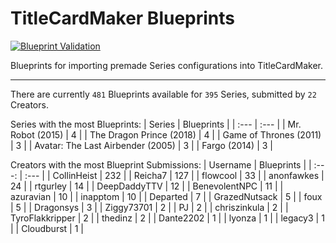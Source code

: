 # TitleCardMaker Blueprints
[![Blueprint Validation](https://github.com/TitleCardMaker/Blueprints/actions/workflows/pytest.yml/badge.svg?branch=master)](https://github.com/TitleCardMaker/Blueprints/actions/workflows/pytest.yml)

Blueprints for importing premade Series configurations into TitleCardMaker.

---

There are currently `481` Blueprints available for `395` Series, submitted by `22` Creators.

Series with the most Blueprints:
| Series | Blueprints |
| :--- | :--- |
| Mr. Robot (2015) | 4 |
| The Dragon Prince (2018) | 4 |
| Game of Thrones (2011) | 3 |
| Avatar: The Last Airbender (2005) | 3 |
| Fargo (2014) | 3 |

Creators with the most Blueprint Submissions:
| Username | Blueprints |
| :---: | :--- |
| CollinHeist | 232 |
| Reicha7 | 127 |
| flowcool | 33 |
| anonfawkes | 24 |
| rtgurley | 14 |
| DeepDaddyTTV | 12 |
| BenevolentNPC | 11 |
| azuravian | 10 |
| inapptom | 10 |
| Departed | 7 |
| GrazedNutsack | 5 |
| foux | 5 |
| Dragonsys | 3 |
| Ziggy73701 | 2 |
| PJ | 2 |
| chriszinkula | 2 |
| TyroFlakkripper | 2 |
| thedinz | 2 |
| Dante2202 | 1 |
| lyonza | 1 |
| legacy3 | 1 |
| Cloudburst | 1 |
